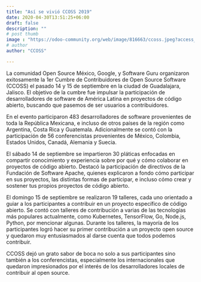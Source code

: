 ```yaml
---
title: "Así se vivió CCOSS 2019"
date: 2020-04-30T13:51:25+06:00
draft: false
description: ""
# post thumb
image : "https://odoo-community.org/web/image/816663/ccoss.jpeg?access_token=6174cb8d-c73e-41e4-8b27-2f0ff02f1030"
# author
author: "CCOSS" 

---
```

La comunidad Open Source México, Google, y Software Guru organizaron exitosamente la 1er Cumbre de Contribuidores de Open Source Software (CCOSS) el pasado 14 y 15 de septiembre en la ciudad de Guadalajara, Jalisco. El objetivo de la cumbre fue impulsar la participación de desarrolladores de software de América Latina en proyectos de código abierto, buscando que pasemos de ser usuarios a contribuidores.

En el evento participaron 483 desarrolladores de software provenientes de toda la República Mexicana, e incluso de otros países de la región como Argentina, Costa Rica y Guatemala. Adicionalmente se contó con la participación de 56 conferencistas provenientes de México, Colombia, Estados Unidos, Canadá, Alemania y Suecia.

El sábado 14 de septiembre se impartieron 30 pláticas enfocadas en compartir conocimiento y experiencia sobre por qué y cómo colaborar en proyectos de código abierto. Destacó la participación de directivos de la Fundación de Software Apache, quienes explicaron a fondo cómo participar en sus proyectos, las distintas formas de participar, e incluso cómo crear y sostener tus propios proyectos de código abierto.

El domingo 15 de septiembre se realizaron 19 talleres, cada uno orientado a guiar a los participantes a contribuir en un proyecto específico de código abierto. Se contó con talleres de contribución a varias de las tecnologías más populares actualmente, como Kubernetes, TensorFlow, Go, Node.js, Python, por mencionar algunas. Durante los talleres, la mayoría de los participantes logró hacer su primer contribución a un proyecto open source y quedaron muy entusiasmados al darse cuenta que todos podemos contribuir.

CCOSS dejó un grato sabor de boca no solo a sus participantes sino también a los conferencistas, especialmente los internacionales que quedaron impresionados por el interés de los desarrolladores locales de contribuir al open source.